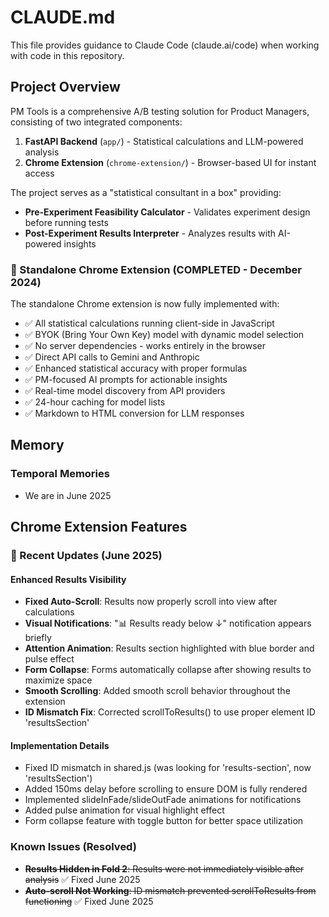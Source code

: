 # CLAUDE.md

This file provides guidance to Claude Code (claude.ai/code) when working with code in this repository.

## Project Overview

PM Tools is a comprehensive A/B testing solution for Product Managers, consisting of two integrated components:

1. **FastAPI Backend** (`app/`) - Statistical calculations and LLM-powered analysis
2. **Chrome Extension** (`chrome-extension/`) - Browser-based UI for instant access

The project serves as a "statistical consultant in a box" providing:
- **Pre-Experiment Feasibility Calculator** - Validates experiment design before running tests
- **Post-Experiment Results Interpreter** - Analyzes results with AI-powered insights

### 🎯 Standalone Chrome Extension (COMPLETED - December 2024)
The standalone Chrome extension is now fully implemented with:
- ✅ All statistical calculations running client-side in JavaScript
- ✅ BYOK (Bring Your Own Key) model with dynamic model selection
- ✅ No server dependencies - works entirely in the browser
- ✅ Direct API calls to Gemini and Anthropic
- ✅ Enhanced statistical accuracy with proper formulas
- ✅ PM-focused AI prompts for actionable insights
- ✅ Real-time model discovery from API providers
- ✅ 24-hour caching for model lists
- ✅ Markdown to HTML conversion for LLM responses

## Memory

### Temporal Memories
- We are in June 2025

## Chrome Extension Features

### 🚀 Recent Updates (June 2025)

#### Enhanced Results Visibility
- **Fixed Auto-Scroll**: Results now properly scroll into view after calculations
- **Visual Notifications**: "📊 Results ready below ↓" notification appears briefly
- **Attention Animation**: Results section highlighted with blue border and pulse effect
- **Form Collapse**: Forms automatically collapse after showing results to maximize space
- **Smooth Scrolling**: Added smooth scroll behavior throughout the extension
- **ID Mismatch Fix**: Corrected scrollToResults() to use proper element ID 'resultsSection'

#### Implementation Details
- Fixed ID mismatch in shared.js (was looking for 'results-section', now 'resultsSection')
- Added 150ms delay before scrolling to ensure DOM is fully rendered
- Implemented slideInFade/slideOutFade animations for notifications
- Added pulse animation for visual highlight effect
- Form collapse feature with toggle button for better space utilization

### Known Issues (Resolved)
- ~~**Results Hidden in Fold 2**: Results were not immediately visible after analysis~~ ✅ Fixed June 2025
- ~~**Auto-scroll Not Working**: ID mismatch prevented scrollToResults from functioning~~ ✅ Fixed June 2025